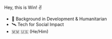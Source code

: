 Hey, this is Win! ✌️

- 🗽 Background in Development & Humanitarian 
- 🛰️ Tech for Social Impact 
- 🇲🇲 🇺🇸 (He/Him)
